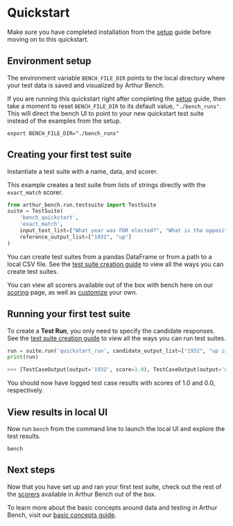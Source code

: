 # Quickstart

Make sure you have completed installation from the [setup](setup.md) guide before moving on to this quickstart.

## Environment setup

The environment variable `BENCH_FILE_DIR` points to the local directory where your test data is saved and visualized by Arthur Bench.

If you are running this quickstart right after completing the [setup](setup.md) guide, then take a moment to reset `BENCH_FILE_DIR` to its default value, `"./bench_runs"`. This will direct the bench UI to point to your new quickstart test suite instead of the examples from the setup.

```
export BENCH_FILE_DIR="./bench_runs"
```

## Creating your first test suite

Instantiate a test suite with a name, data, and scorer.

This example creates a test suite from lists of strings directly with the `exact_match` scorer. 

```python
from arthur_bench.run.testsuite import TestSuite
suite = TestSuite(
    'bench_quickstart', 
    'exact_match',
    input_text_list=["What year was FDR elected?", "What is the opposite of down?"], 
    reference_output_list=["1932", "up"]
)
```

You can create test suites from a pandas DataFrame or from a path to a local CSV file. See the [test suite creation guide](creating_test_suites.md) to view all the ways you can create test suites.

You can view all scorers available out of the box with bench here on our [scoring](scoring.md) page, as well as [customize](custom_scoring.md) your own.

## Running your first test suite

To create a **Test Run**, you only need to specify the candidate responses. See the [test suite creation guide](creating_test_suites.md) to view all the ways you can run test suites.

```python
run = suite.run('quickstart_run', candidate_output_list=["1932", "up is the opposite of down"])
print(run)
```

```python
>>> [TestCaseOutput(output='1932', score=1.0), TestCaseOutput(output='up is the opposite of down', score=0.0)]
```

You should now have logged test case results with scores of 1.0 and 0.0, respectively.

## View results in local UI

Now run `bench` from the command line to launch the local UI and explore the test results.

```
bench
```

## Next steps

Now that you have set up and ran your first test suite, check out the rest of the [scorers](scoring.md) available in Arthur Bench out of the box. 

To learn more about the basic concepts around data and testing in Arthur Bench, visit our [basic concepts guide](concepts.md).

